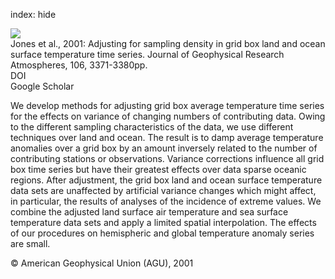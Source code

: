 index: hide

<div class="Citation">
    <div class="Citation-thumb CitationThumb-linked"  data-href="https://doi.org/10.1029/2000jd900564">
      <img src="https://static.claimspace.cloud/climate-study-static/refs/thumbs/10/Jones_et_al_2001-thumb.png" />
    </div>

  <div class="Citation-body">
    <div class="Citation-text">Jones et al., 2001: Adjusting for sampling density in grid box land and ocean surface temperature time series. <span class="Article-journal">Journal of Geophysical Research Atmospheres, </span><span class="Article-volume">106, </span>3371-3380pp.</div>
    <div class="Citation-links">
      <div class="CitationLink" data-href="https://doi.org/10.1029/2000jd900564">
        <div class="CitationLink-icon CitationLink-Doi"></div>
        <div class="CitationLink-text">DOI</div>
      </div>
      <div class="CitationLink" data-href="https://scholar.google.com/scholar?q=10.1029/2000jd900564">
        <div class="CitationLink-icon CitationLink-Scholar"></div>
        <div class="CitationLink-text">Google Scholar</div>
      </div>
    </div>
  </div>
</div>

We develop methods for adjusting grid box average temperature time series for the effects on variance of changing numbers of contributing data. Owing to the different sampling characteristics of the data, we use different techniques over land and ocean. The result is to damp average temperature anomalies over a grid box by an amount inversely related to the number of contributing stations or observations. Variance corrections influence all grid box time series but have their greatest effects over data sparse oceanic regions. After adjustment, the grid box land and ocean surface temperature data sets are unaffected by artificial variance changes which might affect, in particular, the results of analyses of the incidence of extreme values. We combine the adjusted land surface air temperature and sea surface temperature data sets and apply a limited spatial interpolation. The effects of our procedures on hemispheric and global temperature anomaly series are small.

<div class="Citation-copy">
&copy; American Geophysical Union (AGU), 2001
</div>